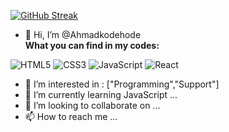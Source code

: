 [![GitHub Streak](http://github-readme-streak-stats.herokuapp.com?user=ahmadkodehode&theme=vue-dark&hide_border=true)](https://git.io/streak-stats)




- 👋 Hi, I’m @Ahmadkodehode<br>
**What you can find in my codes:**

![HTML5](https://img.shields.io/badge/HTML-239120?style=flat&logo=html5&logoColor=white)
![CSS3](https://img.shields.io/badge/CSS3-1572B6?style=flat&logo=css3&logoColor=white)
![JavaScript](https://img.shields.io/badge/JavaScript-323330?style=flat&logo=javascript&logoColor=F7DF1E)
![React](https://camo.githubusercontent.com/e10320df09d2d95e5a1cc8f0ce1b52538db9d62eff2725f3a594995babae60c7/68747470733a2f2f696d672e736869656c64732e696f2f62616467652f52656163742d3230323332413f7374796c653d666c6174266c6f676f3d7265616374266c6f676f436f6c6f723d363144414642)


- 👀 I’m interested in : ["Programming","Support"]
- 🌱 I’m currently learning JavaScript ...
- 💞️ I’m looking to collaborate on ...
- 📫 How to reach me ...

<!---
Ahmadkodehode/Ahmadkodehode is a ✨ special ✨ repository because its `README.md` (this file) appears on your GitHub profile.
You can click the Preview link to take a look at your changes.
--->
